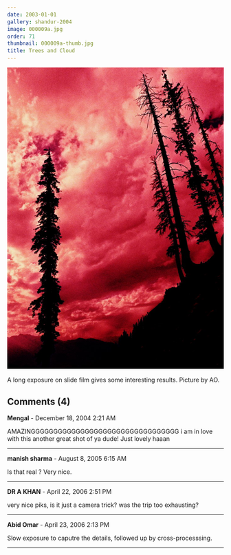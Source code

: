 ```yaml
---
date: 2003-01-01
gallery: shandur-2004
image: 000009a.jpg
order: 71
thumbnail: 000009a-thumb.jpg
title: Trees and Cloud
---
```


![Trees and Cloud](./000009a.jpg)

A long exposure on slide film gives some interesting results. Picture by AO.

<div id="comments">

## Comments (4)

**Mengal** - December 18, 2004  2:21 AM

AMAZINGGGGGGGGGGGGGGGGGGGGGGGGGGGGGGGGG i am in love with this another great shot of ya dude! Just lovely haaan

---

**manish sharma** - August  8, 2005  6:15 AM

Is that real ? Very nice.

---

**DR A KHAN** - April 22, 2006  2:51 PM

very nice piks, is it just a camera trick? was the trip too exhausting?

---

**Abid Omar** - April 23, 2006  2:13 PM

Slow exposure to caputre the details, followed up by cross-processsing.

---

</div>